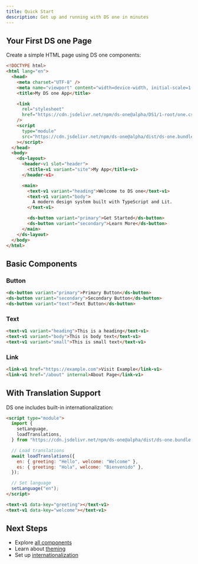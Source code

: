 ```yaml
---
title: Quick Start
description: Get up and running with DS one in minutes
---
```


## Your First DS one Page

Create a simple HTML page using DS one components:

```html
<!DOCTYPE html>
<html lang="en">
  <head>
    <meta charset="UTF-8" />
    <meta name="viewport" content="width=device-width, initial-scale=1.0" />
    <title>My DS one App</title>

    <link
      rel="stylesheet"
      href="https://cdn.jsdelivr.net/npm/ds-one@alpha/DS1/1-root/one.css"
    />
    <script
      type="module"
      src="https://cdn.jsdelivr.net/npm/ds-one@alpha/dist/ds-one.bundle.js"
    ></script>
  </head>
  <body>
    <ds-layout>
      <header-v1 slot="header">
        <title-v1 variant="site">My App</title-v1>
      </header-v1>

      <main>
        <text-v1 variant="heading">Welcome to DS one</text-v1>
        <text-v1 variant="body">
          A modern design system built with TypeScript and Lit.
        </text-v1>

        <ds-button variant="primary">Get Started</ds-button>
        <ds-button variant="secondary">Learn More</ds-button>
      </main>
    </ds-layout>
  </body>
</html>
```

## Basic Components

### Button

```html
<ds-button variant="primary">Primary Button</ds-button>
<ds-button variant="secondary">Secondary Button</ds-button>
<ds-button variant="text">Text Button</ds-button>
```

### Text

```html
<text-v1 variant="heading">This is a heading</text-v1>
<text-v1 variant="body">This is body text</text-v1>
<text-v1 variant="small">This is small text</text-v1>
```

### Link

```html
<link-v1 href="https://example.com">Visit Example</link-v1>
<link-v1 href="/about" internal>About Page</link-v1>
```

## With Translation Support

DS one includes built-in internationalization:

```html
<script type="module">
  import {
    setLanguage,
    loadTranslations,
  } from "https://cdn.jsdelivr.net/npm/ds-one@alpha/dist/ds-one.bundle.js";

  // Load translations
  await loadTranslations({
    en: { greeting: "Hello", welcome: "Welcome" },
    es: { greeting: "Hola", welcome: "Bienvenido" },
  });

  // Set language
  setLanguage("en");
</script>

<text-v1 data-key="greeting"></text-v1>
<text-v1 data-key="welcome"></text-v1>
```

## Next Steps

- Explore [all components](/2-core/button/)
- Learn about [theming](/advanced/theming/)
- Set up [internationalization](/advanced/i18n/)
